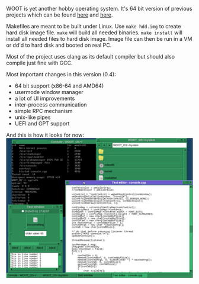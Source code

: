 WOOT is yet another hobby operating system. It's 64 bit version of previous projects which can be found [here](https://github.com/pvc988/woot) and [here](https://github.com/pvc988/woot-os).

Makefiles are meant to be built under Linux. Use `make hdd.img` to create hard disk image file. `make` will build all needed binaries. `make install` will install all needed files to hard disk image. Image file can then be run in a VM or dd'd to hard disk and booted on real PC.

Most of the project uses clang as its default compiler but should also compile just fine with GCC.


Most important changes in this version (0.4):

* 64 bit support (x86-64 and AMD64)
* usermode window manager
* a lot of UI improvements
* inter-process communication
* simple RPC mechanism
* unix-like pipes
* UEFI and GPT support

And this is how it looks for now:
![Screenshot](screenshot.png?raw=true "Screenshot")

